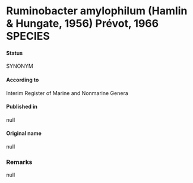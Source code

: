 # Ruminobacter amylophilum (Hamlin & Hungate, 1956) Prévot, 1966 SPECIES

#### Status
SYNONYM

#### According to
Interim Register of Marine and Nonmarine Genera

#### Published in
null

#### Original name
null

### Remarks
null